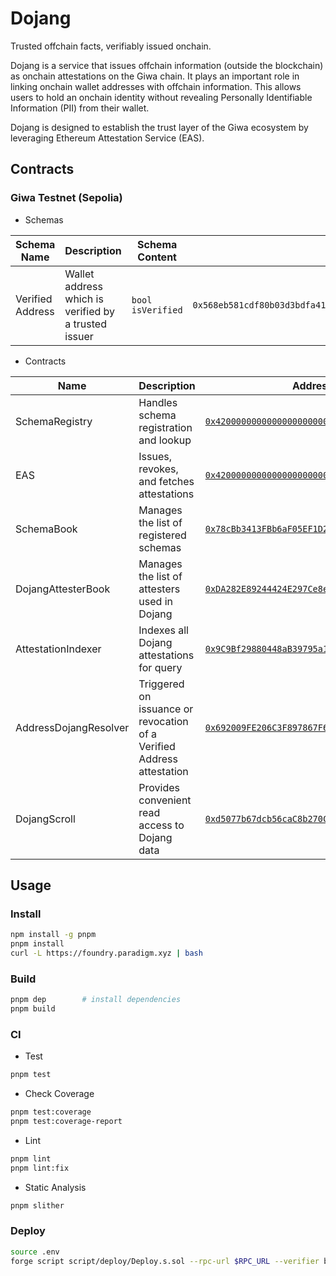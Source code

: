 # Dojang
Trusted offchain facts, verifiably issued onchain.

Dojang is a service that issues offchain information (outside the blockchain) as onchain attestations on the Giwa chain. It plays an important role in linking onchain wallet addresses with offchain information. This allows users to hold an onchain identity without revealing Personally Identifiable Information (PII) from their wallet.

Dojang is designed to establish the trust layer of the Giwa ecosystem by leveraging Ethereum Attestation Service (EAS).

## Contracts

### Giwa Testnet (Sepolia)

- Schemas

| Schema Name      | Description                                          | Schema Content    | Schema ID                                                            | Schema UID                                                           |
|------------------|------------------------------------------------------|-------------------|----------------------------------------------------------------------|----------------------------------------------------------------------|
| Verified Address | Wallet address which is verified by a trusted issuer | `bool isVerified` | `0x568eb581cdf80b03d3bdfa414f3203bfdcc4bba4e66355612bd0e879da812f06` | `0x072d75e18b2be4f89a13a7147240477481c4b526d5795802acba59046b426e08` |


- Contracts

| Name                  | Description                                                           | Address                                                                                                                             |
|-----------------------|-----------------------------------------------------------------------|-------------------------------------------------------------------------------------------------------------------------------------|
| SchemaRegistry        | Handles schema registration and lookup                                | [`0x4200000000000000000000000000000000000020`](https://sepolia-explorer.giwa.io/address/0x4200000000000000000000000000000000000020) |
| EAS                   | Issues, revokes, and fetches attestations                             | [`0x4200000000000000000000000000000000000021`](https://sepolia-explorer.giwa.io/address/0x4200000000000000000000000000000000000021) |
| SchemaBook            | Manages the list of registered schemas                                | [`0x78cBb3413FBb6aF05EF1D21e646440e56baE3AD6`](https://sepolia-explorer.giwa.io/address/0x78cBb3413FBb6aF05EF1D21e646440e56baE3AD6) |
| DojangAttesterBook    | Manages the list of attesters used in Dojang                          | [`0xDA282E89244424E297Ce8e78089B54D043FB28B6`](https://sepolia-explorer.giwa.io/address/0xDA282E89244424E297Ce8e78089B54D043FB28B6) |
| AttestationIndexer    | Indexes all Dojang attestations for query                             | [`0x9C9Bf29880448aB39795a11b669e22A0f1d790ec`](https://sepolia-explorer.giwa.io/address/0x9C9Bf29880448aB39795a11b669e22A0f1d790ec) |
| AddressDojangResolver | Triggered on issuance or revocation of a Verified Address attestation | [`0x692009FE206C3F897867F6BF7B5B45506B747F9e`](https://sepolia-explorer.giwa.io/address/0x692009FE206C3F897867F6BF7B5B45506B747F9e) |
| DojangScroll          | Provides convenient read access to Dojang data                        | [`0xd5077b67dcb56caC8b270C7788FC3E6ee03F17B9`](https://sepolia-explorer.giwa.io/address/0xd5077b67dcb56caC8b270C7788FC3E6ee03F17B9) |


## Usage

### Install

```bash
npm install -g pnpm
pnpm install
curl -L https://foundry.paradigm.xyz | bash
```

### Build

```bash
pnpm dep        # install dependencies
pnpm build 
```

### CI

- Test

```bash
pnpm test
```

- Check Coverage

```bash
pnpm test:coverage
pnpm test:coverage-report
```

- Lint

```bash
pnpm lint
pnpm lint:fix
```

- Static Analysis

```bash
pnpm slither
```

### Deploy

```bash
source .env
forge script script/deploy/Deploy.s.sol --rpc-url $RPC_URL --verifier blockscout --verifier-url $EXPLORER_URL --broadcast --slow --verify   
```
